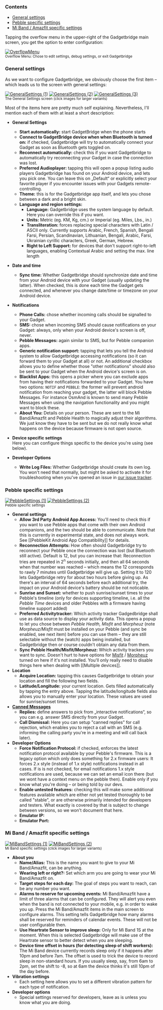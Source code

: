 ### Contents
* [General settings](#general-settings)
* [Pebble specific settings](#pebble-specific-settings)
* [Mi Band / Amazfit specific settings](#mi-band--amazfit-specific-settings)

Tapping the overflow menu in the upper-right of the Gadgetbridge main screen, you get the option to enter configuration:

[![OverflowMenu](https://i.imgur.com/XBZGxkVm.png)](https://i.imgur.com/XBZGxkV.png)  
<sup>Overflow Menu: Chose to edit settings, debug settings, or exit Gadgetbridge</sup>

### General settings
As we want to configure Gadgetbridge, we obviously choose the first item – which leads us to the screen with general settings:

[![GeneralSettings (1)](https://i.imgur.com/AKDMGs0m.png)](https://i.imgur.com/AKDMGs0.png) [![GeneralSettings (2)](https://i.imgur.com/kIm58q3m.png)](https://i.imgur.com/kIm58q3.png) [![GeneralSettings (3)](https://i.imgur.com/3xAZiBcm.png)](https://i.imgur.com/3xAZiBc.png)  
<sup>The General Settings screen (click images for larger variants)</sup>

Most of the items here are pretty much self explaining. Nevertheless, I'll mention each of them with at least a short description:

* **General Settings**
  * **Start automatically:** start GadgetBridge when the phone starts
  * **Connect to GadgetBridge device when when Bluetooth is turned on:** if checked, Gadgetbridge will try to automatically connect your Gadget as soon as Bluetooth gets toggled on.
  * **Reconnect automatically:** check this if you want Gadgetbridge to automatically try reconnecting your Gadget in case the connection was lost.
  * **Preferred Audioplayer:** tapping this will open a popup listing audio players Gadgetbridge has found on your Android device, and lets you pick one. You can leave this on „Default“ or explicitly select your favorite player if you encounter issues with your Gadgets remote-controlling.
  * **Theme:** this is for the Gadgetbridge app itself, and lets you chose between a dark and a bright skin.
  * **Language and region settings:**
    * **Language:** Gadgetbridge uses the system language by default. Here you can override this if you want.
    * **Units:** Metric (eg. KM, Kg, cm.) or Imperial (eg. Miles, Lbs., in.)
    * **Transliteration:** forces replacing special characters with Latin / ASCII only. Currently supports Arabic, French, Spanish, Bengali Farsi, Persian, Scandinavian, Lithuanian, Bengali, Arabic, Farsi, Ukrainian cyrillic characters, Greek, German, Hebrew.
    * **Right to Left Support:** for devices that don't support right-to-left languages, enabling Contextual Arabic and setting the max. line length

* **Date and time**
  * **Sync time:** Whether Gadgetbridge should synchronize date and time from your Android device with your Gadget (usually updating the latter). When checked, this is done each time the Gadget gets connected, and whenever you change date/time or timezone on your Android device.

* **Notifications**
  * **Phone Calls:** chose whether incoming calls should be signalled to your Gadget.
  * **SMS:** chose when incoming SMS should cause notifications on your Gadget: always, only when your Android device's screen is off, never.
  * **Pebble Messages:** again similar to SMS, but for Pebble companion apps.
  * **Generic notification support:** tapping that lets you tell the Android system to allow Gadgetbridge accessing notifications (so it can forward them to your Gadget at all) or not. An additional checkbox allows you to define whether those "other notifications" should also be sent to your Gadget when the Android device's screen is on.
  * **Blacklist Apps:** this opens a picker where you can exclude apps from having their notifications forwarded to your Gadget. You have two options: ``NOTIF`` and ``PEBBLE``: the former will prevent android notification from reaching your gadget, the latter will block Pebble Messages. For instance OsmAnd is known to send many Pebble Messages when using the navigation functionality and you might want to block these.
  * **About You:** Details on your person. These are sent to the Mi Band/Amazfit and Pebble Health to magically adjust their algorithms. We just know they have to be sent but we do not really know what happens on the device because firmware is not open source.
* **Device specific settings**  
  Here you can configure things specific to the device you're using (see below).
* **Developer Options**
  * **Write Log Files:** Whether Gadgetbridge should create its own log. You won't need that normally, but might be asked to activate it for troubleshooting when you've opened an issue in [our issue tracker](/Freeyourgadget/Gadgetbridge/issues).

### Pebble specific settings
[![PebbleSettings (1)](https://i.imgur.com/SRIEZYvm.png)](https://i.imgur.com/SRIEZYv.png) [![PebbleSettings (2)](https://i.imgur.com/eEJ5caxm.png)](https://i.imgur.com/eEJ5cax.png)  
<sup>Pebble specific settings</sup>

* **General settings**
  * **Allow 3rd Party Android App Access:** You'll need to check this if you want to use Pebble apps that come with their own Android companions, and the two should be able to communicate. Note that this is currently in experimental state, and does not always work. See [[PebbleKit Android App Compatibility]] for details.
  * **Reconnection Attempts:** How often should Gadgetbridge try to reconnect your Pebble once the connection was lost (but Bluetooth still active). Default is 12, but you can increase that: Reconnection tries are repeated in 2<sup>n</sup> seconds initially, and then all 64 seconds when that number was reached – which means the 12 corresponds to rawly 7 minutes until Gadgetbridge will give up. Setting it to 120 lets Gadgetbridge retry for about two hours before giving up. As there's an interval of 64 seconds before each additional try, the impact on your Android device's battery should be not noticable.
  * **Sunrise and Sunset:** whether to push sunrise/sunset times to your Pebble's timeline (only for devices supporting timeline, i.e. all the *Pebble Time* devices and older Pebbles with a firmware having timeline support added)
  * **Preferred Activitytracker:** Which activity tracker Gadgedbridge shall use as data source to display your activity data. This opens a popup to let you chose between *Pebble Health,* *Misfit* and *Morpheuz* (note *Morpheuz/Misfit* must be installed on your Pebble (and sync be enabled, see next item) before you can use them – they are still selectable without the (watch) apps being installed, but Gadgetbridge then or course couldn't obtain any data from them.
  * **Sync Pebble Health/Misfit/Morpheuz:** Which activity trackers you want to sync. Doesn't hurt to have options for [Misfit](https://help.getpebble.com/customer/portal/articles/1710334-misfit) / [Morpheuz](https://github.com/JamesFowler42/morpheuz20) turned on here if it's not installed. You'll only really need to disable things here when dealing with [[Multiple devices]].
* **Location**
  * **Acquire Location:** tapping this causes Gadgetbridge to obtain your location and fill the following two fields.
  * **Latitude/Longitude:** your current location. Gets filled automatically by tapping the entry above. Tapping the latitude/longitude fields also allows you to manually enter your location. These values are used for sunrise/sunset times.
* **[Canned Messages](https://github.com/Freeyourgadget/Gadgetbridge/wiki/Calls-and-SMS#configure-canned-replies)**
  * **Replies:** define answers to pick from „interactive notifications“, so you can e.g. answer SMS directly from your Gadget.
  * **Call Dismissal:** Here you can setup "canned replies" for call rejection, which enables you to reject a call with an SMS (e.g. informing the calling party you're in a meeting and will call back later).
* **Developer Options**
  * **Force Notification Protocol:** if checked, enforces the latest notification protocol available by your Pebble's firmware. This is a legacy option which only does something for 2.x firmware users: It forces 2.x style (instead of 1.x style) notifications instead in all cases. If is is not checked, for email notifications 1.x style notifications are used, because we can set an email icon there (but we wont have a context menu on the pebble then). Enable only if you know what you're doing – or being told by our devs.
  * **Enable untested features:** checking this will make some additional features available which are either not yet tested thoroughly to be called "stable", or are otherwise primarily intended for developers and testers. What exactly is covered by that is subject to change between versions, so we won't document that here.
  * **Emulator IP:**
  * **Emulator Port:**

### Mi Band / Amazfit specific settings
[![MiBandSettings (1)](https://i.imgur.com/NJA87grm.png)](https://i.imgur.com/NJA87gr.png) [![MiBandSettings (2)](https://i.imgur.com/TzW42fTm.png)](https://i.imgur.com/TzW42fT.png)  
<sup>Mi Band specific settings (click images for larger variants)</sup>

* **About you**
  * **Name/Alias:** This is the name you want to give to your Mi Band/Amazfit, can be anything.
  * **Wearing left or right?:** Set which arm you are going to wear your Mi Band/Amazfit on.
  * **Target steps for each day:** The goal of steps you want to reach, can be any number you want.
  * **Alarms to reserve for upcoming events:** Mi Band/Amazfit have a limit of three alarms that can be configured. They will alert you even when the band is not connected to your mobile, e.g. in order to wake you up. Press the Mi Band/Amazfit items in the main screen to configure alarms. This setting tells Gadgetbridge how many alarms shall be reserved for reminders of calendar events. These will not be user configurable then.
  * **Use Heartrate Sensor to improve sleep:** Only for Mi Band 1S at the moment. When this is selected Gadgetbridge will make use of the Heartrate sensor to better detect when you are sleeping. 
  * **Device time offset in hours (for detecting sleep of shift workers):** The Mi Band device currently records sleep only if it happens after 10pm and before 7am. The offset is used to trick the device to record sleep in non-standard hours. If you usually sleep, say, from 6am to 2pm, set the shift to -8, so at 6am the device thinks it's still 10pm of the day before.
* **Vibration settings**
  * Each setting here allows you to set a different vibration pattern for each type of notification.
* **Developer options**
  * Special settings reserved for developers, leave as is unless you know what you are doing.